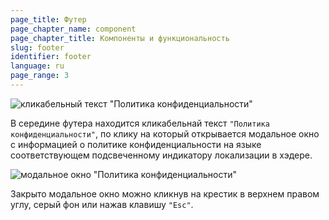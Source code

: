 ```yaml
---
page_title: Футер
page_chapter_name: component
page_chapter_title: Компоненты и функциональность
slug: footer
identifier: footer
language: ru
page_range: 3
---
```

![кликабельный текст "Политика конфиденциальности"](/img/footer1.jpg)

В середине футера находится кликабельнай текст `"Политика конфиденциальности"`, по клику на который открывается модальное окно с информацией о политике конфиденциальности на языке соответствующем подсвеченному индикатору локализации в хэдере.

![модальное окно "Политика конфиденциальности"](/img/footer2.jpg)

Закрыто модальное окно можно кликнув на крестик в верхнем правом углу, серый фон или нажав клавишу `"Esc"`.